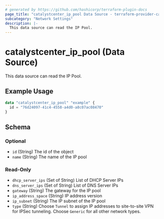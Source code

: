 ```yaml
---
# generated by https://github.com/hashicorp/terraform-plugin-docs
page_title: "catalystcenter_ip_pool Data Source - terraform-provider-catalystcenter"
subcategory: "Network Settings"
description: |-
  This data source can read the IP Pool.
---
```


# catalystcenter_ip_pool (Data Source)

This data source can read the IP Pool.

## Example Usage

```terraform
data "catalystcenter_ip_pool" "example" {
  id = "76d24097-41c4-4558-a4d0-a8c07ac08470"
}
```

<!-- schema generated by tfplugindocs -->
## Schema

### Optional

- `id` (String) The id of the object
- `name` (String) The name of the IP pool

### Read-Only

- `dhcp_server_ips` (Set of String) List of DHCP Server IPs
- `dns_server_ips` (Set of String) List of DNS Server IPs
- `gateway` (String) The gateway for the IP pool
- `ip_address_space` (String) IP address version
- `ip_subnet` (String) The IP subnet of the IP pool
- `type` (String) Choose `Tunnel` to assign IP addresses to site-to-site VPN for IPSec tunneling. Choose `Generic` for all other network types.
